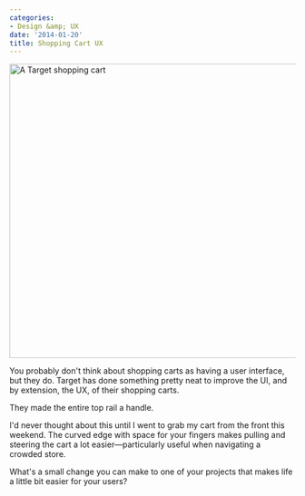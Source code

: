 ```yaml
---
categories:
- Design &amp; UX
date: '2014-01-20'
title: Shopping Cart UX
---
```


<img src="https://gomakethings.com/wp-content/uploads/2014/01/shopping-cart-ux.jpg" alt="A Target shopping cart" width="832" height="519" class="alignnone size-full wp-image-5192" />

You probably don't think about shopping carts as having a user interface, but they do. Target has done something pretty neat to improve the UI, and by extension, the UX, of their shopping carts.

They made the entire top rail a handle.

I'd never thought about this until I went to grab my cart from the front this weekend. The curved edge with space for your fingers makes pulling and steering the cart a lot easier&mdash;particularly useful when navigating a crowded store.

What's a small change you can make to one of your projects that makes life a little bit easier for your users?